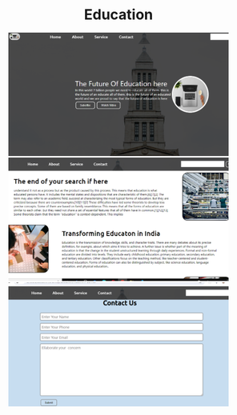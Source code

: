 <div align="center"><h1>Education</h1>




<img src = "https://raw.githubusercontent.com/vinita2003/Education/master/Home .png" length = 330 width = 440>
<img src = "https://raw.githubusercontent.com/vinita2003/Education/master/About.png" length = 330 width = 440>
<img src = "https://raw.githubusercontent.com/vinita2003/Education/master/Contact.png" length = 330 width = 440>
